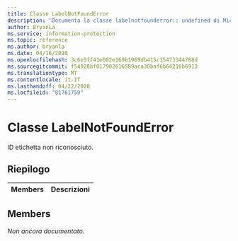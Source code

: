 ```yaml
---
title: Classe LabelNotFoundError
description: 'Documenta la classe labelnotfounderror:: undefined di Microsoft Information Protection (MIP) SDK.'
author: BryanLa
ms.service: information-protection
ms.topic: reference
ms.author: bryanla
ms.date: 04/16/2020
ms.openlocfilehash: 3c6e5ff41e002e169b1969db415c15473344788d
ms.sourcegitcommit: f54920bf017902616589aca30baf6b64216b6913
ms.translationtype: MT
ms.contentlocale: it-IT
ms.lasthandoff: 04/22/2020
ms.locfileid: "81761759"
---
```

# <a name="class-labelnotfounderror"></a>Classe LabelNotFoundError 
ID etichetta non riconosciuto.
  
## <a name="summary"></a>Riepilogo
 Members                        | Descrizioni                                
--------------------------------|---------------------------------------------
  
## <a name="members"></a>Members
_Non ancora documentato._
